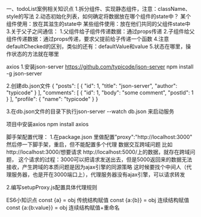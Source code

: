 一、todoList案例相关知识点
1.拆分组件、实现静态组件，注意：className、style的写法
2.动态初始化列表，如何确定将数据放在哪个组件的state中？
    某个组件使用：放在其滋生的state中
    某些组件使用：放在他们共同的父组件state中
3.关于父子之间通信：
    1.父组件给子组件传递数据：通过props传递
    2.子组件给父组件传递数据：通过props传递，要求父提前给子传递一个函数
4.注意defaultChecked的区别，类似的还有：defaultValue和value
5.状态在哪里，操作状态的方法就在哪里

axios
1.安装json-server  https://github.com/typicode/json-server
npm install -g json-server

2.创建db.json文件
{
  "posts": [
    { "id": 1, "title": "json-server", "author": "typicode" }
  ],
  "comments": [
    { "id": 1, "body": "some comment", "postId": 1 }
  ],
  "profile": { "name": "typicode" }
}

3.在db.json文件的目录下执行json-server --watch db.json 来启动服务

项目中安装axios
npm install axios

<script src="https://cdn.bootcdn.net/ajax/libs/axios/1.2.3/axios.min.js"></script>

脚手架配置代理：
1.在package.json 里做配置"proxy":"http://localhost:3000" 然后停一下脚手架，重启，但不能配置多个代理
数据交互跨域问题
比如http://localhost:3000/想要请求 http://localhost:5000/上的数据，就存在跨域问题，
这个请求的过程：3000可以把请求发送出去，但是5000返回来的数据无法接收，产生跨域的本质问题是因为ajax引擎的同源策略
这时候要找个中间人（代理服务器，也是开在3000端口上），代理服务器没有ajax引擎，可以请求转发

2.编写setupProxy.js配置具体代理规则

ES6小知识点
const {a} = obj  传统结构赋值
const {a:{b}} = obj  连续结构赋值
const {a:{b:value}} = obj  连续结构赋值+重命名